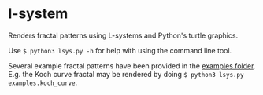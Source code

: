 # l-system
Renders fractal patterns using L-systems and Python's turtle graphics.

Use `$ python3 lsys.py -h` for help with using the command line tool.

Several example fractal patterns have been provided in the [examples folder](examples/). E.g. the Koch curve fractal may be rendered by doing `$ python3 lsys.py examples.koch_curve`.
